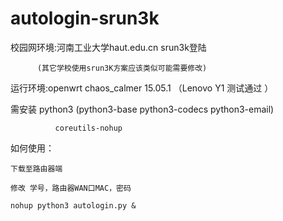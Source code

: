 # autologin-srun3k
校园网环境:河南工业大学haut.edu.cn srun3k登陆 

          (其它学校使用srun3K方案应该类似可能需要修改)

运行环境:openwrt chaos_calmer 15.05.1 （Lenovo Y1 测试通过 ）

  需安装 python3 (python3-base python3-codecs python3-email)
              
              coreutils-nohup
         
如何使用：

    下载至路由器端
    
    修改 学号，路由器WAN口MAC，密码
    
    nohup python3 autologin.py &
    
